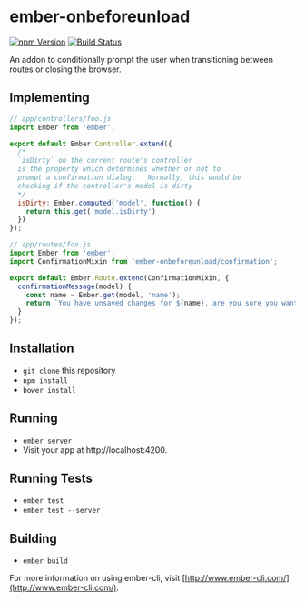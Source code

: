 # ember-onbeforeunload
[![npm Version][npm-badge]][npm]
[![Build Status][travis-badge]][travis]

An addon to conditionally prompt the user when transitioning between routes or closing the browser.

## Implementing

```js
// app/controllers/foo.js
import Ember from 'ember';

export default Ember.Controller.extend({
  /*
  `isDirty` on the current route's controller
  is the property which determines whether or not to
  prompt a confirmation dialog.   Normally, this would be
  checking if the controller's model is dirty
  */
  isDirty: Ember.computed('model', function() {
    return this.get('model.isDirty')
  })
});
```

```js
// app/routes/foo.js
import Ember from 'ember';
import ConfirmationMixin from 'ember-onbeforeunload/confirmation';

export default Ember.Route.extend(ConfirmationMixin, {
  confirmationMessage(model) {
    const name = Ember.get(model, 'name');
    return `You have unsaved changes for ${name}, are you sure you want to continue?`;
  }
});
```

## Installation

* `git clone` this repository
* `npm install`
* `bower install`

## Running

* `ember server`
* Visit your app at http://localhost:4200.

## Running Tests

* `ember test`
* `ember test --server`

## Building

* `ember build`

For more information on using ember-cli, visit [http://www.ember-cli.com/](http://www.ember-cli.com/).

[npm]: https://www.npmjs.org/package/ember-onbeforeunload
[npm-badge]: https://img.shields.io/npm/v/ember-onbeforeunload.svg?style=flat-square
[travis]: https://travis-ci.org/jasonmit/ember-onbeforeunload
[travis-badge]: https://img.shields.io/travis/jasonmit/ember-onbeforeunload.svg?branch=master&style=flat-square

